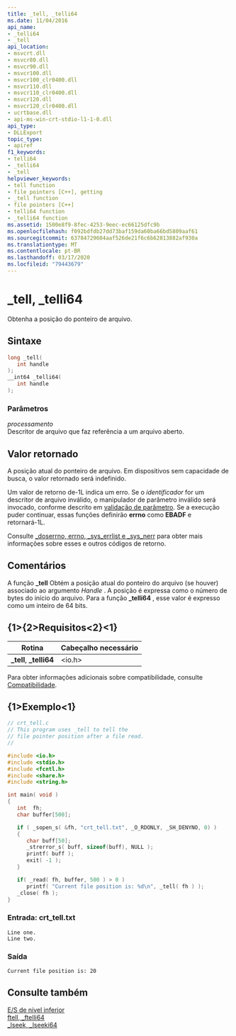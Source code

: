 ```yaml
---
title: _tell, _telli64
ms.date: 11/04/2016
api_name:
- _telli64
- _tell
api_location:
- msvcrt.dll
- msvcr80.dll
- msvcr90.dll
- msvcr100.dll
- msvcr100_clr0400.dll
- msvcr110.dll
- msvcr110_clr0400.dll
- msvcr120.dll
- msvcr120_clr0400.dll
- ucrtbase.dll
- api-ms-win-crt-stdio-l1-1-0.dll
api_type:
- DLLExport
topic_type:
- apiref
f1_keywords:
- telli64
- _telli64
- _tell
helpviewer_keywords:
- tell function
- file pointers [C++], getting
- _tell function
- file pointers [C++]
- telli64 function
- _telli64 function
ms.assetid: 1500e8f9-8fec-4253-9eec-ec66125dfc9b
ms.openlocfilehash: f092bdfdb27dd73baf159da60ba66bd5809aaf61
ms.sourcegitcommit: 63784729604aaf526de21f6c6b62813882af930a
ms.translationtype: MT
ms.contentlocale: pt-BR
ms.lasthandoff: 03/17/2020
ms.locfileid: "79443679"
---
```

# <a name="_tell-_telli64"></a>_tell, _telli64

Obtenha a posição do ponteiro de arquivo.

## <a name="syntax"></a>Sintaxe

```C
long _tell(
   int handle
);
__int64 _telli64(
   int handle
);
```

### <a name="parameters"></a>Parâmetros

*processamento*<br/>
Descritor de arquivo que faz referência a um arquivo aberto.

## <a name="return-value"></a>Valor retornado

A posição atual do ponteiro de arquivo. Em dispositivos sem capacidade de busca, o valor retornado será indefinido.

Um valor de retorno de-1L indica um erro. Se o *identificador* for um descritor de arquivo inválido, o manipulador de parâmetro inválido será invocado, conforme descrito em [validação de parâmetro](../../c-runtime-library/parameter-validation.md). Se a execução puder continuar, essas funções definirão **errno** como **EBADF** e retornará-1L.

Consulte [_doserrno, errno, _sys_errlist e _sys_nerr](../../c-runtime-library/errno-doserrno-sys-errlist-and-sys-nerr.md) para obter mais informações sobre esses e outros códigos de retorno.

## <a name="remarks"></a>Comentários

A função **_tell** Obtém a posição atual do ponteiro do arquivo (se houver) associado ao argumento *Handle* . A posição é expressa como o número de bytes do início do arquivo. Para a função **_telli64** , esse valor é expresso como um inteiro de 64 bits.

## <a name="requirements"></a>{1&gt;{2&gt;Requisitos&lt;2}&lt;1}

|Rotina|Cabeçalho necessário|
|-------------|---------------------|
|**_tell**, **_telli64**|\<io.h>|

Para obter informações adicionais sobre compatibilidade, consulte [Compatibilidade](../../c-runtime-library/compatibility.md).

## <a name="example"></a>{1&gt;Exemplo&lt;1}

```C
// crt_tell.c
// This program uses _tell to tell the
// file pointer position after a file read.
//

#include <io.h>
#include <stdio.h>
#include <fcntl.h>
#include <share.h>
#include <string.h>

int main( void )
{
   int  fh;
   char buffer[500];

   if ( _sopen_s( &fh, "crt_tell.txt", _O_RDONLY, _SH_DENYNO, 0) )
   {
      char buff[50];
      _strerror_s( buff, sizeof(buff), NULL );
      printf( buff );
      exit( -1 );
   }

   if( _read( fh, buffer, 500 ) > 0 )
      printf( "Current file position is: %d\n", _tell( fh ) );
   _close( fh );
}
```

### <a name="input-crt_telltxt"></a>Entrada: crt_tell.txt

```Input
Line one.
Line two.
```

### <a name="output"></a>Saída

```Output
Current file position is: 20
```

## <a name="see-also"></a>Consulte também

[E/S de nível inferior](../../c-runtime-library/low-level-i-o.md)<br/>
[ftell, _ftelli64](ftell-ftelli64.md)<br/>
[_lseek, _lseeki64](lseek-lseeki64.md)<br/>
